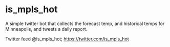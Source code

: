 # is_mpls_hot

A simple twitter bot that collects the forecast temp, and historical temps for Minneapolis, and tweets a daily report. 

Twitter feed @is_mpls_hot;  https://twitter.com/is_mpls_hot 
